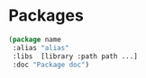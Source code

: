# Packages

```lisp
(package name
 :alias "alias"
 :libs  [library :path path ...]
 :doc "Package doc")
```
